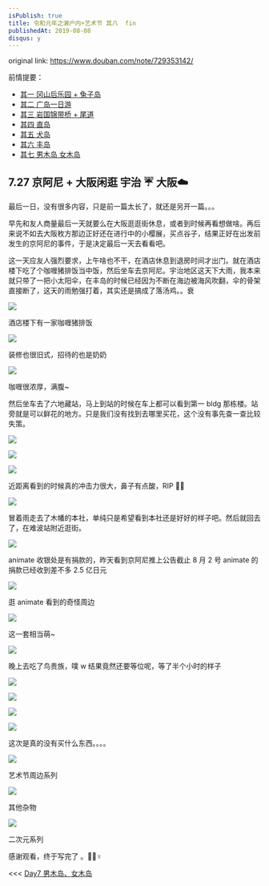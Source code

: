```yaml
---
isPublish: true
title: 令和元年之濑户内+艺术节 其八  fin
publishedAt: 2019-08-08
disqus: y
---
```


original link: https://www.douban.com/note/729353142/

前情提要：
- [其一 冈山后乐园 + 兔子岛](https://www.douban.com/note/728217071/)
- [其二 广岛一日游](https://www.douban.com/note/728267844/)
- [其三 岩国锦带桥 + 尾道](https://www.douban.com/note/728415477/)
- [其四 直岛](https://www.douban.com/note/728579087/)
- [其五 犬岛](https://www.douban.com/note/728934373/)
- [其六 丰岛](https://www.douban.com/note/729118519/)
- [其七 男木岛 女木岛](https://www.douban.com/note/729348647/)

## 7.27 京阿尼 + 大阪闲逛 宇治 ☔️ 大阪☁️

最后一日，没有很多内容，只是前一篇太长了，就还是另开一篇。。。

早先和友人商量最后一天就要么在大阪逛逛街休息，或者到时候再看想做啥。再后来说不如去大阪枚方那边正好还在进行中的小樱展，买点谷子，结果正好在出发前发生的京阿尼的事件，于是决定最后一天去看看吧。

这一天应友人强烈要求，上午啥也不干，在酒店休息到退房时间才出门。就在酒店楼下吃了个咖喱猪排饭当中饭，然后坐车去京阿尼。宇治地区这天下大雨，我本来就只带了一把小太阳伞，在丰岛的时候已经因为不断在海边被海风吹翻，伞的骨架直接断了，这天的雨勉强打着，其实还是搞成了落汤鸡。。衰

![](../../assets/images/setouchi-artfest-8-fin/p63894183.jpg)

酒店楼下有一家咖喱猪排饭

![](../../assets/images/setouchi-artfest-8-fin/p63894184.jpg)

装修也很旧式，招待的也是奶奶

![](../../assets/images/setouchi-artfest-8-fin/p63894186.jpg)

咖喱很浓厚，满腹~

然后坐车去了六地藏站，马上到站的时候在车上都可以看到第一 bldg 那栋楼。站旁就是可以鲜花的地方。只是我们没有找到去哪里买花，这个没有事先查一查比较失策。

![](../../assets/images/setouchi-artfest-8-fin/p63894185.jpg)

![](../../assets/images/setouchi-artfest-8-fin/p63894190.jpg)

![](../../assets/images/setouchi-artfest-8-fin/p63894189.jpg)

近距离看到的时候真的冲击力很大，鼻子有点酸，RIP 🙏🏻

![](../../assets/images/setouchi-artfest-8-fin/p63894195.jpg)

冒着雨走去了木幡的本社，单纯只是希望看到本社还是好好的样子吧。然后就回去了，在难波站附近逛街。

![](../../assets/images/setouchi-artfest-8-fin/p63894198.jpg)

animate 收银处是有捐款的，昨天看到京阿尼推上公告截止 8 月 2 号 animate 的捐款已经收到差不多 2.5 亿日元

![](../../assets/images/setouchi-artfest-8-fin/p63894215.jpg)

逛 animate 看到的奇怪周边

![](../../assets/images/setouchi-artfest-8-fin/p63894207.jpg)

这一套相当萌~

![](../../assets/images/setouchi-artfest-8-fin/p63894217.jpg)

晚上去吃了鸟贵族，噗 w 结果竟然还要等位呢，等了半个小时的样子

![](../../assets/images/setouchi-artfest-8-fin/p63894218.jpg)

![](../../assets/images/setouchi-artfest-8-fin/p63894221.jpg)

![](../../assets/images/setouchi-artfest-8-fin/p63894222.jpg)

![](../../assets/images/setouchi-artfest-8-fin/p63894227.jpg)

这次是真的没有买什么东西。。。。

![](../../assets/images/setouchi-artfest-8-fin/p63894224.jpg)

艺术节周边系列

![](../../assets/images/setouchi-artfest-8-fin/p63894230.jpg)

其他杂物

![](../../assets/images/setouchi-artfest-8-fin/p63894229.jpg)

二次元系列

感谢观看，终于写完了 。🙇🏻♀️

<<< [Day7 男木岛、女木岛](https://www.douban.com/note/729348647/)
